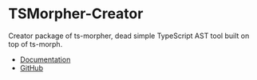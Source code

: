 # TSMorpher-Creator

Creator package of ts-morpher, dead simple TypeScript AST tool built on top of ts-morph.

- [Documentation](https://ts-morpher.vercel.app)
- [GitHub](https://github.com/LinbuduLab/morpher/)
